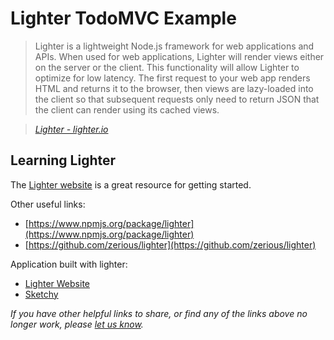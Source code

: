 # Lighter TodoMVC Example

> Lighter is a lightweight Node.js framework for web applications and APIs. When used for web applications, Lighter will render views either on the server or the client. This functionality will allow Lighter to optimize for low latency. The first request to your web app renders HTML and returns it to the browser, then views are lazy-loaded into the client so that subsequent requests only need to return JSON that the client can render using its cached views.

> _[Lighter - lighter.io](http://lighter.io)_

## Learning Lighter

The [Lighter website](http://lighter.io) is a great resource for getting started.

Other useful links:

* [https://www.npmjs.org/package/lighter](https://www.npmjs.org/package/lighter)
* [https://github.com/zerious/lighter](https://github.com/zerious/lighter)

Application built with lighter:

* [Lighter Website](https://github.com/zerious/lighter.io)
* [Sketchy](https://github.com/zerious/sketchy)


_If you have other helpful links to share, or find any of the links above no longer work, please [let us know](https://github.com/pasangsherpa/todomvc-lighter/issues)._
